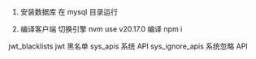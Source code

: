 1. 安装数据库
   在 mysql 目录运行

2. 编译客户端
   切换引擎
   nvm use v20.17.0
   编译
   npm i

jwt_blacklists jwt 黑名单
sys_apis 系统 API
sys_ignore_apis 系统忽略 API
